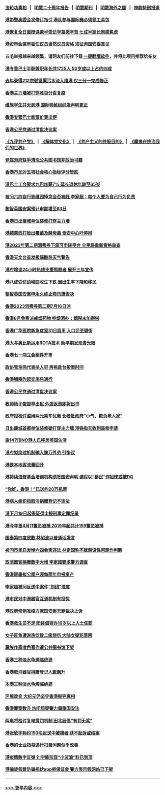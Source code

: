 #### [法轮功真相](https://github.com/gfw-breaker/truth/blob/master/README.md?t=0) &nbsp;&nbsp;|&nbsp;&nbsp; [明慧二十周年报告](https://github.com/gfw-breaker/mh-reports/blob/master/README.md?t=0) &nbsp;&nbsp;|&nbsp;&nbsp;[明慧期刊](https://github.com/gfw-breaker/mh-qikan) &nbsp;&nbsp;|&nbsp;&nbsp; [明慧海外之窗](https://github.com/gfw-breaker/mh-news/blob/master/README.md?t=0) &nbsp;&nbsp;|&nbsp;&nbsp; [神韵特别报道](https://github.com/gfw-breaker/mh-news/blob/master/shenyun.md?t=0)
#### [港协暨奥委会发修订指引 港队参与国际赛必须领工具包](../pages/nsc415/n14007676.md?t=06011243) 
#### [港恢复全日面授课逾半受访学童感辛苦 七成半家长同感焦虑](../pages/nsc415/n14007671.md?t=06011243) 
#### [港资审会兼审委任议员当然议员资格 须征询国安委意见](../pages/nsc415/n14007672.md?t=06011243) 
#### 五毛举报越来越频繁，请网友们前往下载 [一键翻墙软件](https://github.com/gfw-breaker/ssr-accounts)，并将此项目推荐给亲友
#### [港专营巴士半职兼职车长共1725人 50岁或以上占约四成](../pages/nsc415/n14007673.md?t=06011243) 
#### [去年录得212宗驳错渠污水流入维港 仅三分一完成修正](../pages/nsc415/n14007677.md?t=06011243) 
#### [香港主力墙被打穿难百分百复原](../pages/nsc415/n14007678.md?t=06011243) 
#### [维族学生并无到港 国际特赦组织发声明更正](../pages/nsc415/n14007675.md?t=06011243) 
#### [香港专营巴士新票价表出炉](../pages/nsc415/n14007674.md?t=06011243) 
#### [香港公民党通过清盘决议案](../pages/nsc415/n14006977.md?t=06011243) 
#### [《九评共产党》](https://github.com/begood0513/9ping.md/blob/master/README.md) &nbsp;|&nbsp; [《解体党文化》](../../../../jtdwh.md/blob/master/README.md)  &nbsp;|&nbsp; [《共产主义的终极目的》](../../../../gczydzjmd.md/blob/master/README.md) &nbsp;|&nbsp; [《魔鬼在统治我们的世界》](../../../../mgztzwmdsj.md/blob/master/README.md) 
#### [党媒港府联手清洗公共图书馆非政治书籍](../pages/nsc415/n14006973.md?t=06011243) 
#### [香港市民对五项社会核心指标评分皆跌](../pages/nsc415/n14006937.md?t=06011243) 
#### [港巴士工会要求九巴加薪7% 延长退休年龄至65岁](../pages/nsc415/n14006933.md?t=06011243) 
#### [被问六四自行到维园悼念会否被赶 李家超：每个人要为自己行为负责](../pages/nsc415/n14006934.md?t=06011243) 
#### [黎智英国安案预计审期增至83日](../pages/nsc415/n14006935.md?t=06011243) 
#### [香港日出康城单位装修打穿主力墙](../pages/nsc415/n14006936.md?t=06011243) 
#### [港蘋菓西打检出霉菌及酵母菌 食安中心吁停用](../pages/nsc415/n14006938.md?t=06011243) 
#### [港2023年第二期消费券下周可申转平台 全民将重新资格审查](../pages/nsc415/n14006939.md?t=06011243) 
#### [香港天文台首发极端酷热天气警告](../pages/nsc415/n14006940.md?t=06011243) 
#### [港府增设24小时热线支援照顾者 展开三年宣传](../pages/nsc415/n14006280.md?t=06011243) 
#### [港八成受访幼稚园收生下跌 因出生率下降和移民](../pages/nsc415/n14006277.md?t=06011243) 
#### [黎智英国安案申永久终止聆讯遭否决](../pages/nsc415/n14006275.md?t=06011243) 
#### [香港2023消费券第二期7月16日派](../pages/nsc415/n14006270.md?t=06011243) 
#### [香港6月免费派戒烟药物 控烟酒办：烟税未加得够](../pages/nsc415/n14006269.md?t=06011243) 
#### [香港广华医院新急症室31日启用 入口迁至碧街](../pages/nsc415/n14006267.md?t=06011243) 
#### [港大与奥比斯运用ROTA技术 助早期发现青光眼](../pages/nsc415/n14006262.md?t=06011243) 
#### [香港七一闯立会案件开审](../pages/nsc415/n14006233.md?t=06011243) 
#### [政协管浩鸣代表杀人犯 再拖赴台投案时间](../pages/nsc415/n14005995.md?t=06011243) 
#### [香港狮隧昨起实施易通行](../pages/nsc415/n14005521.md?t=06011243) 
#### [香港公民党通过清盘决议案](../pages/nsc415/n14005524.md?t=06011243) 
#### [教师杨子俊提早出狱 外游返港即将出书](../pages/nsc415/n14005525.md?t=06011243) 
#### [政府拟检讨滥用两元乘车优惠 长者批政府“小气、欺负老人家”](../pages/nsc415/n14005526.md?t=06011243) 
#### [日出康城首都单位装修疑打穿主力墙 港铁指无收到装修申请](../pages/nsc415/n14005522.md?t=06011243) 
#### [逾14万BNO港人已移居英国生活](../pages/nsc415/n14005388.md?t=06011243) 
#### [港府拟绕过机制输入逾万外劳 引争议](../pages/nsc415/n14004676.md?t=06011243) 
#### [港铁本地客流量回升](../pages/nsc415/n14003441.md?t=06011243) 
#### [港持续进修基金培训机构须签国安声明 课程以“移民”作招徕或被DQ](../pages/nsc415/n14003440.md?t=06011243) 
#### [“你好，香港！”已送约20万机票](../pages/nsc415/n14003439.md?t=06011243) 
#### [港病人组织指取消捐赠登记不违法](../pages/nsc415/n14003438.md?t=06011243) 
#### [港下月19日起签证须申报刑事定罪纪录](../pages/nsc415/n14003437.md?t=06011243) 
#### [港今年首4月11警员被捕 2019年起共计159警员被捕](../pages/nsc415/n14003436.md?t=06011243) 
#### [国泰第四度致歉 林绍波以普通话发言](../pages/nsc415/n14003435.md?t=06011243) 
#### [被问市民自发悼六四会否违法 林定国称不就假设性问题作判断](../pages/nsc415/n14003433.md?t=06011243) 
#### [取消器官捐赠数字大增 李家超要求警方调查](../pages/nsc415/n14002748.md?t=06011243) 
#### [香港房署拟公屋户须每两年申报资产](../pages/nsc415/n14002752.md?t=06011243) 
#### [李家超被问反送中案件“划线”进度](../pages/nsc415/n14002747.md?t=06011243) 
#### [港市民对中港器官互通机制有担忧](../pages/nsc415/n14002749.md?t=06011243) 
#### [港政府修例准控方就国安案无罪裁决上诉](../pages/nsc415/n14002753.md?t=06011243) 
#### [香港救生员不足 团体倡容许16岁以上人士任职](../pages/nsc415/n14002754.md?t=06011243) 
#### [女子旺角遭淋热饮致二级烧伤 大陆女疑犯落网](../pages/nsc415/n14002751.md?t=06011243) 
#### [藏族作家唯色著作遭公共图书馆下架](../pages/nsc415/n14002746.md?t=06011243) 
#### [香港三种淡水龟濒临绝迹](../pages/nsc415/n14002797.md?t=06011243) 
#### [香港取消器官捐赠登记人数飙升](../pages/nsc415/n14002572.md?t=06011243) 
#### [本港三种淡水龟濒临绝迹](../pages/nsc415/n14002755.md?t=06011243) 
#### [环境改变 大纪元仍坚守香港报导真相](../pages/nsc415/n14002643.md?t=06011243) 
#### [香港罪案数升 坊间质疑警力偏重国安法](../pages/nsc415/n14002600.md?t=06011243) 
#### [两电将检讨复电赏罚机制 田北辰倡“有罚无奖”](../pages/nsc415/n14002116.md?t=06011243) 
#### [港张欣宇称约150名反送中被捕者 获不起诉或结案](../pages/nsc415/n14002117.md?t=06011243) 
#### [香港的士业指易通行扣费问题似乎改善](../pages/nsc415/n14002118.md?t=06011243) 
#### [港疫情数字反弹 刘宇隆形容“小波浪”料已到顶](../pages/nsc415/n14002119.md?t=06011243) 
#### [港骗徒假冒防骗视伏app呃保证金 警方表示假网站已下架](../pages/nsc415/n14002120.md?t=06011243) 

----
#### [ >>> 更早内容 <<< ](../indexes/nsc415-earlier.md)
